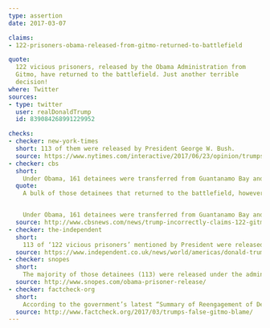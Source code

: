 ```yaml
---
type: assertion
date: 2017-03-07

claims:
- 122-prisoners-obama-released-from-gitmo-returned-to-battlefield

quote:
  122 vicious prisoners, released by the Obama Administration from
  Gitmo, have returned to the battlefield. Just another terrible
  decision!
where: Twitter
sources:
- type: twitter
  user: realDonaldTrump
  id: 839084268991229952

checks:
- checker: new-york-times
  short: 113 of them were released by President George W. Bush.
  source: https://www.nytimes.com/interactive/2017/06/23/opinion/trumps-lies.html
- checker: cbs
  short:
    Under Obama, 161 detainees were transferred from Guantanamo Bay and only 9 have been confirmed to have reengaged and returned to the battlefield.
  quote:
    A bulk of those detainees that returned to the battlefield, however, were released under the Bush administration, before the U.S. set up an interagency screening and hearing process for each prisoner. The report says that of the 532 detainees released from the detention facility under Bush, 113 returned to the battlefield, or about 21 percent.


    Under Obama, 161 detainees were transferred from Guantanamo Bay and only 9 have been confirmed to have reengaged and returned to the battlefield. That’s just under 6 percent of the total transferred since 2009.
  source: http://www.cbsnews.com/news/trump-incorrectly-claims-122-gitmo-detainees-released-under-obama-returned-to-battlefield/
- checker: the-independent
  short:
    113 of ‘122 vicious prisoners’ mentioned by President were released by Bush administration
  source: https://www.independent.co.uk/news/world/americas/donald-trump-guantanamo-barack-obama-vicious-prisoners-122-terrorists-released-bush-administration-a7616096.html
- checker: snopes
  short:
    The majority of those detainees (113) were released under the administration of President George W. Bush, only 9 were transferred during the Obama administration.
  source: http://www.snopes.com/obama-prisoner-release/
- checker: factcheck-org
  short:
    According to the government’s latest “Summary of Reengagement of Detainees Formerly Held at Guantanamo Bay, Cuba,” the vast majority of the released Gitmo detainees who were “confirmed of reengaging” — 113 of the 122 — were released or transferred out of Gitmo by President Bush.
  source: http://www.factcheck.org/2017/03/trumps-false-gitmo-blame/
---
```

